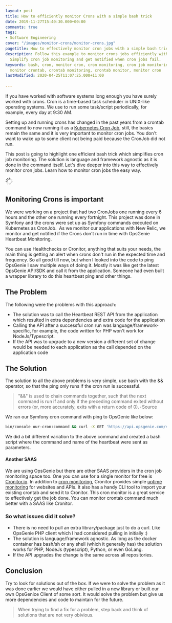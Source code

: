 ```yaml
---
layout: post
title: How to efficiently monitor Crons with a simple bash trick
date: 2019-11-27T15:40:30.000+00:00
comments: true
tags:
- Software Engineering
cover: "/images/monitor-crons/monitor-crons.jpg"
pagetitle: How to effectively monitor cron jobs with a simple bash trick
description: Follow this example to monitor crons jobs efficiently with a bash trick.
  Simplify cron job monitoring and get notified when cron jobs fail.
keywords: bash, cron, monitor cron, cron monitoring, cron job monitoring, cron monitor,
  monitor crontab, crontab monitoring, crontab monitor, monitor cron
lastModified: 2020-04-25T11:07:25.000+11:00

---
```

If you have worked with software systems long enough you have surely worked with crons. Cron is a time-based task scheduler in UNIX-like operating systems. We use to run some task/script periodically, for example, every day at 9:30 AM.

Setting up and running crons has changed in the past years from a crontab command to now running it as a [Kubernetes Cron Job](/blog/2021/02/kubernetes-cron-job/), still, the basics remain the same and it is very important to monitor cron jobs. You don't want to wake up to some client not being paid because the CronJob did not run.

This post is going to highlight one efficient bash trick which simplifies cron job monitoring. The solution is language and framework agnostic as it is done in the command itself. Let's dive deeper into this way to effectively monitor cron jobs. Learn how to monitor cron jobs the easy way.

<img class="center" src="/images/generic/loading.gif" data-echo="/images/monitor-crons/monitor-crons.jpg" title="Use a bash trick to efficiently monitor cron jobs" alt="Use a bash trick to efficiently monitor cron jobs">

<!-- more -->

## Monitoring Crons is important

We were working on a project that had two CronJobs one running every 6 hours and the other one running every fortnight. This project was done in Symfony and the crons were set up as Symfony commands executed on Kubernetes as CronJob. 
As we monitor our applications with New Relic, we monitor and get notified if the Crons don't run in time with OpsGenie Heartbeat Monitoring. 

You can use Healthchecks or Cronitor, anything that suits your needs, the main thing is getting an alert when crons don't run in the expected time and frequency.
So all good till now, but when I looked into the code to ping OpsGenie I saw multiple ways of doing it. Mostly it was like get the latest OpsGenie API/SDK and call it from the application. Someone had even built a wrapper library to do this heartbeat ping and other things.

## The Problem

The following were the problems with this approach:

* The solution was to call the Heartbeat REST API from the application which resulted in extra dependencies and extra code for the application
* Calling the API after a successful cron run was language/framework-specific, for example, the code written for PHP won't work for NodeJs/Typescript.
* If the API was to upgrade to a new version a different set of change would be needed to each application as the call depended on the application code

## The Solution

The solution to all the above problems is very simple, use bash with the && operator, so that the ping only runs if the cron run is successful.

> "&&" is used to chain commands together, such that the next command is run if and only if the preceding command exited without errors (or, more accurately, exits with a return code of 0). - Source

We ran our Symfony cron command with ping to OpsGenie like below:

``` bash
bin/console our-cron:command && curl -X GET 'https://api.opsgenie.com/v2/heartbeats/our-cron/ping' --header 'Authorization: GenieKey '"$OPSGENIE_API_KEY"''
```

We did a bit different variation to the above command and created a bash script where the command and name of the heartbeat were sent as parameters.

#### Another SAAS

We are using OpsGenie but there are other SAAS providers in the cron job monitoring space too. One you can use for a single monitor for free is [Cronitor.io](https://cronitor.io/). In addition to [cron monitoring](https://cronitor.io/cron-job-monitoring), Cronitor provides simple [uptime monitoring](https://cronitor.io/uptime-monitoring) for websites and APIs. It also has a handy CLI tool to import your existing crontab and send it to Cronitor. This cron monitor is a great service to effectively get the job done. You can monitor crontab command much better with a SAAS like Cronitor.

### So what issues did it solve?

* There is no need to pull an extra library/package just to do a curl. Like OpsGenie PHP client which I had considered pulling in initially :)
* The solution is language/framework agnostic. As long as the docker container has bash/sh or any shell (which it generally has) the solution works for PHP, NodeJs (typescript), Python, or even GoLang.
* If the API upgrades the change is the same across all repositories.

## Conclusion

Try to look for solutions out of the box. If we were to solve the problem as it was done earlier we would have either pulled in a new library or built our own OpsGenice Client of some sort. It would solve the problem but give us more dependencies and code to maintain for the future.

> When trying to find a fix for a problem, step back and think of solutions that are not very obivious.
